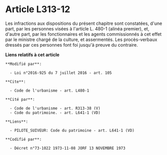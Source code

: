 # Article L313-12

Les infractions aux dispositions du présent chapitre sont constatées, d'une part, par les personnes visées à l'article L.
480-1 (alinéa premier), et, d'autre part, par les fonctionnaires et les agents commissionnés à cet effet par le ministre
chargé     de la culture, et assermentés. Les procès-verbaux dressés par ces personnes font foi jusqu'à preuve du contraire.

**Liens relatifs à cet article**

	**Modifié par**:

	  - Loi n°2016-925 du 7 juillet 2016 - art. 105

	**Cite**:

	  - Code de l'urbanisme - art. L480-1

	**Cité par**:

	  - Code de l'urbanisme - art. R313-38 (V)
	  - Code du patrimoine. - art. L641-1 (VD)

	**Liens**:

	  - PILOTE_SUIVEUR: Code du patrimoine - art. L641-1 (VD)

	**Codifié par**:

	  - Décret n°73-1022 1973-11-08 JORF 13 NOVEMBRE 1973

